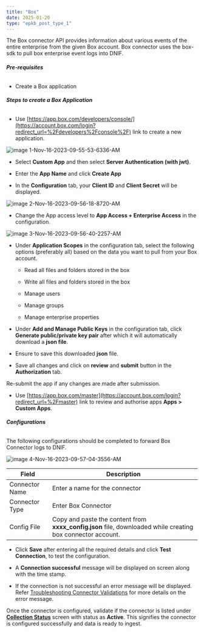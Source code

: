 ```yaml
---
title: "Box"
date: 2025-01-20
type: "epkb_post_type_1"
---
```


The Box connector API provides information about various events of the entire enterprise from the given Box account. Box connector uses the box-sdk to pull box enterprise event logs into DNIF.

###### **Pre-requisites**

- Create a Box application

###### **Steps to create a Box Application**

- Use [https://app.box.com/developers/console/](https://account.box.com/login?redirect_url=%2Fdevelopers%2Fconsole%2F) link to create a new application.

![image 1-Nov-16-2023-09-55-53-6336-AM](./images/image%201-Nov-16-2023-09-55-53-6336-AM.jpg)

- Select **Custom App** and then select **Server Authentication (with jwt)**.

- Enter the **App Name** and click **Create App**

- In the **Configuration** tab, your **Client ID** and **Client Secret** will be displayed.

![image 2-Nov-16-2023-09-56-18-8720-AM](images/image202-Nov-16-2023-09-56-18-8720-AM.jpg)

- Change the App access level to **App Access + Enterprise Access** in the configuration.

![image 3-Nov-16-2023-09-56-40-2257-AM](images/image203-Nov-16-2023-09-56-40-2257-AM.jpg)

- Under **Application Scopes** in the configuration tab, select the following options (preferably all) based on the data you want to pull from your Box account.
    - Read all files and folders stored in the box
    
    - Write all files and folders stored in the box
    
    - Manage users
    
    - Manage groups
    
    - Manage enterprise properties

- Under **Add and Manage Public Keys** in the configuration tab, click **Generate public/private key pair** after which it will automatically download a **json file**.

- Ensure to save this downloaded **json** file.

- Save all changes and click on **review** and **submit** button in the **Authorization** tab.

Re-submit the app if any changes are made after submission.

- Use [https://app.box.com/master](https://account.box.com/login?redirect_url=%2Fmaster) link to review and authorise apps **Apps > Custom Apps**.

###### **Configurations**

The following configurations should be completed to forward Box Connector logs to DNIF.

![image 4-Nov-16-2023-09-57-04-3556-AM](images/image204-Nov-16-2023-09-57-04-3556-AM.jpg)

| **Field** | **Description** |
| --- | --- |
| Connector Name | Enter a name for the connector |
| Connector Type | Enter Box Connector |
| Config File | Copy and paste the content from **xxxx_config.json** file, downloaded while creating box connector account. |

- Click **Save** after entering all the required details and click **Test Connection**, to test the configuration.

- A **Connection successful** message will be displayed on screen along with the time stamp.

- If the connection is not successful an error message will be displayed. Refer [Troubleshooting Connector Validations](https://dnif.it/kb/troubleshooting-and-debugging/troubleshooting-connector-validations/) for more details on the error message.

Once the connector is configured, validate if the connector is listed under **[Collection Status](https://dnif.it/kb/operations/collection-status/)** screen with status as **Active**. This signifies the connector is configured successfully and data is ready to ingest.
